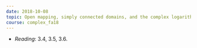 ```yaml
---
date: 2018-10-08
topic: Open mapping, simply connected domains, and the complex logarithm
course: complex_fa18
---
```


- *Reading*: 3.4, 3.5, 3.6.


